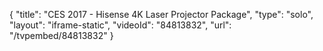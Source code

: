 {
    "title": "CES 2017 - Hisense 4K Laser Projector Package",
    "type": "solo",
    "layout": "iframe-static",
    "videoId": "84813832",
    "url": "\/tvpembed\/84813832"
}